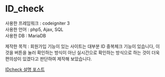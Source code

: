 # ID_check

사용한 프레임워크 : codeigniter 3 <br>
사용한 언어 : php5, Ajax, SQL<br>
사용한 DB : MariaDB <br>

제작한 목적 : 회원가입 기능이 있는 사이트는 대부분 ID 중복체크 기능이 있습니다, 이것을 버튼을 눌러 확인하는 방식이 아닌 실시간으로 확인하는 방식으로 하는 것이 더욱 편의성이 있겠다고 판단하여 제작해 보았습니다.

<a href="https://juniorprogram.tistory.com/43">IDcheck 설명 포스트</a>
